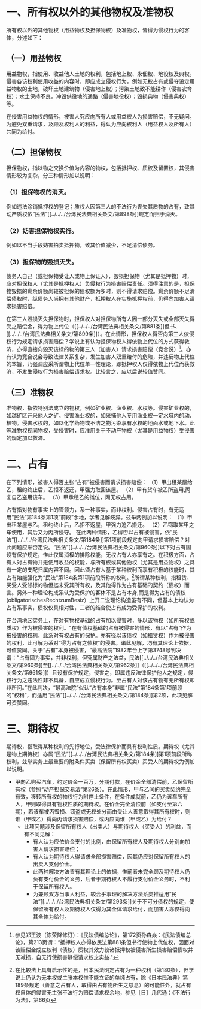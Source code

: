 # 一、所有权以外的其他物权及准物权

所有权以外的其他物权（用益物权及担保物权）及准物权，皆得为侵权行为的客体，分述如下：

## （一）用益物权

用益物权，指使用、收益他人土地的权利，包括地上权、永佃权、地役权及典权。侵害各该权利使用收益的内容时，即应成立侵权行为，例如无权占有或侵夺设定用益物权的土地，破坏土地建筑物（侵害地上权）；污染土地致不能耕作（侵害农育权）；水土保持不良，冲毁供役地的通路（侵害地役权）；毁损典物（侵害典权）等。

在侵害用益物权的情形，被害人究应向所有人或用益权人为损害赔偿，不无疑问。为避免双重请求，及顾及权利人的利益，得认为应向权利人（用益权人及所有人）共同为给付。

## （二）担保物权

担保物权，指以物之交换价值为内容的物权，包括抵押权、质权及留置权，其侵害情形较为复杂，分三种情形加以说明：

### （1）担保物权的消灭。

例如违法涂销抵押权的登记；质权人因第三人的不法行为丧失其质物的占有，致其动产质权依“民法”[[../../../台湾民法典相关条文/第898条]]规定而归于消灭。

### （2）妨害担保物权实行。

例如以不当手段妨害拍卖抵押物，致其价值减少，不足清偿债务。

### （3）担保物的毁损灭失。

债务人自己（或担保物受让人或物上保证人），毁损担保物（尤其是抵押物）时，应对担保权人（尤其是抵押权人）负侵权行为损害赔偿责任。须得注意的是，担保物毁损的剩余价额尚较被担保的债权额为多时，则不得请求赔偿。剩余价额不足清偿债权时，纵债务人尚拥有其他财产，抵押权人在实施抵押权前，仍得向加害人请求损害赔偿。

在第三人毁损灭失担保物时，担保权人对担保物所有人因一部分灭失或全部灭失得受之赔偿金，得为物上代位（[[../../../台湾民法典相关条文/第881条]]但书、[[../../../台湾民法典相关条文/第899条]]）。在此情形，担保权人得否向第三人依侵权行为规定请求损害赔偿？学说上有认为担保物权人得依物上代位的方式获得救济，亦得直接向毁灭该标的物的第三人（加害人）请求损害赔偿（竞合说）[^1]。亦有认为竞合说会导致法律关系复杂，发生加害人双重给付的危险，并违反物上代位的本旨，乃强调应采所谓物上代位单一性理论，即抵押权人仅得依物上代位而获救济，不发生侵权行为损害赔偿请求权。比较言之，应以后说较值赞同。

## （三）准物权

准物权，指依特别法成立的物权，例如矿业权、渔业权、水权等。侵害矿业权的，如越矿区开采他人之矿。侵害渔业权的，如采捕他人专用渔业权一定水域内的动、植物。侵害水权的，如以化学药物或不洁之物污染享有水权的地面水或地下水。此等准物权视同物权，受侵害时，应准用关于不动产物权（尤其是用益物权）受侵害的规定加以救济。

# 二、占有

在下列情形，被害人得否主张“占有”被侵害而请求损害赔偿：
（1）甲出租某屋给乙，租约终止后，乙拒不返还，甲强力取回该屋。
（2）甲有货车被乙所盗用,丙复自乙盗用该车。
（3）甲承租乙的摊位，丙无权占用。

占有指对物有事实上的管领力，系一种事实，而非权利。侵害占有时，有无适用“民法”第184条第1项“前段”余地，学者见解歧异。兹举两例加以说明：
（1）甲出租某屋与乙，租约终止后，乙拒不返屋，甲强力追乙搬迁。
（2）乙窃取某甲之车使用，其后又为丙所侵夺。
在此两种情形，乙得否以占有被侵害，依“民法”[[../../../台湾民法典相关条文/第184条]]第1项前段规定向甲请求损害赔偿？对此问题应采否定说。“民法”[[../../../台湾民法典相关条文/第960条]]以下对占有固设有保护规定，惟此仅属消极的排除权能，无权占有人亦享有之。在积极方面，占有人对占有物并无使用收益的权能，与所有权或其他物权（尤其是用益物权）之具有一定的支配归属内容不同。因此须占有人基于某种权利而享有积极的权能时，其占有始能强化为“民法“第184条第1项前段所称的权利。[^2]所谓某种权利，指租赁、买受人受领标的物但迄未受其所有权，及其他得作为占有基础的契约（债权）而言。另外一种理论构成系认为受保护的客体不是占有本身,而是得为占有的债权(obligatorischesRechtzumBesiz）上开二说理论构造虽有不同，但基本上均认为占有系事实，债权仅具相对性，二者的结合使占有成为受保护的权利。

在台湾地区实务上，在对有物权基础的占有加以侵害时，多以该物权（如所有权或质权）作为被侵害的权利。"在有债权基础的占有被侵害的情形，有以“占有”作为被侵害的权利，此系对有权占有的保护。亦有径以该债权（如租赁权）作为被侵害的权利，此可解为系对”得为占有之债权”的侵害。诸此见解，均有其理论上依据，可值赞同。关于“占有”本身被侵害，“最高法院”1982年台上字第3748号判决谓：“占有固为事实，并非权利，但究属财产之法益，民法[[../../../台湾民法典相关条文/第960条]]至[[../../../台湾民法典相关条文/第962条]]（[[../../../台湾民法典相关条文/第961条]]）且设有保护规定，侵害之，即属违反法律保护他人之规定，侵权行为之违法性非不具备，自应成立侵权行为。至占有人对该占有物有无所有权即非所问。”在此判决，“最高法院”似认“占有本身”非属“民法”第184条第1项前段的“权利”，而适用“民法”[[../../../台湾民法典相关条文/第184条]]第2项，此项见解可资赞同。

# 三、期待权

期待权，指取得某种权利的先行地位，受法律保护而具有权利性质。期待权（尤其是物上期待权）亦属“民法”[[../../../台湾民法典相关条文/第184条]]第1项前段所称权利，兹举实务上最重要的附条件买卖（保留所有权买卖）买受人的期待权为例加以说明。

- 甲向乙购买汽车，约定价金一百万，分期付款，在价金全部清偿前，乙保留所有权（参照“动产担保交易法”第26条）。在此情形，甲与乙间的买卖契约完全有效，移转所有权的物权行为附停止条件，在条件成就前，乙仍为该车所有人，甲则取得具有物权性质的期待权。在价金完全清偿前（如支付至第六期），若该车被丙毁损、窃盗或无权处分而由受让人善意取得其所有权时，则谁（甲或乙）得向丙请求损害赔偿，或丙应向谁（甲或乙）为给付？
	- 此项问题涉及保留所有权人（出卖人）与期待权人（买受人）的利益，而有不同见解：
		- 有人认为应依价金支付的比例，由保留所有权人及期待权人分别向加害人请求损害赔偿；
		- 有人认为期待权人得请求全部损害赔偿，因其仍应对保留所有权人的出卖人支付价金。
		- 此两种解决方法皆有其理论上的依据，惟前者未完全顾及期待权人仍负有支付价金的义务，后者于期待权人不履行支付价金义务时，不利于保留所有权人。
		- 为兼顾双方当事人利益，较合乎事理的解决方法系类推适用“民法”[[../../../台湾民法典相关条文/第293条]]关于不可分债权的规定，使保留所有权人及期待权人仅得为其全体请求给付，而加害人亦仅得向其全体为给付。

[^1]:参见郑王波（陈荣降修订）：《民法债编总论》，第172页孙森焱：《民法债编总论》，第213页谓：“抵押权人亦得依民法第881条但书行使物上代位权，因面对该赔偿金成立权利（债权）质权其效力较诸抵押权被侵害所生损害赔偿债权并无减损，自无行使损害静偿请求权之实益."
[^2]:在比较法上具有启示性的是，日本民法明定占有为一种权利（第180条），但学说上仍认为无本权或主张本权惟不能立证的单纯占有，除《日本民法典》第189条规定（善意之占有人，取得由占有物所生之慈息）的可能性外，就占有权自体的侵害无主张不法行为赔偿请求权余地，参见［日］几代通：《不法行为法》，第66页



